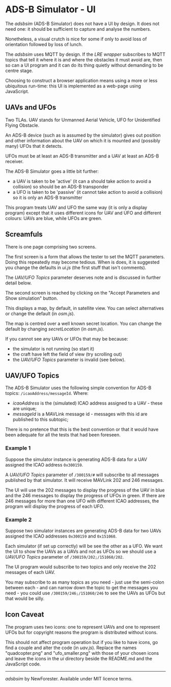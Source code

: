 <!-- adsbsim-ui by NewForester:  a program to simulate ADS-B input as MAVLink messages -->

# ADS-B Simulator - UI

The _adsbsim_ (ADS-B Simulator) does not have a UI by design.
It does not need one:  it should be sufficient to capture and analyse the numbers.

Nonetheless, a visual crutch is nice for some if only to avoid loss of orientation followed by loss of lunch.

The _adsbsim_ uses MQTT by design.
If the _LRE wrapper_ subscribes to MQTT topics that tell it where it is and where the obstacles it must avoid are,
then so can a UI program and it can do its thing quietly without demanding to be centre stage.

Choosing to construct a browser application means using a more or less ubiquitous run-time:
this UI is implemented as a web-page using JavaScript.

## UAVs and UFOs

Two TLAs.  UAV stands for Unmanned Aerial Vehicle, UFO for Unidentified Flying Obstacle.

An ADS-B device (such as is assumed by the simulator) gives out position and other information about the UAV on which it is mounted and
(possibly many) UFOs that it detects.

UFOs must be at least an ADS-B transmitter and a UAV at least an ADS-B receiver.

The ADS-B Simulator goes a little bit further:

  * a UAV is taken to be 'active' (it can a should take action to avoid a collision) so should be an ADS-B transponder
  * a UFO is taken to be 'passive' (it cannot take action to avoid a collision) so it is only an ADS-B transmitter

This program treats UAV and UFO the same way (it is only a display program) except that
it uses different icons for UAV and UFO and different colours: UAVs are blue, while UFOs are green.

## Screamfuls

There is one page comprising two screens.

The first screen is a form that allows the tester to set the MQTT parameters.
Doing this repeatedly may become tedious.
When is does, it is suggested you change the defaults in _ui.js_ (the first stuff that isn't comments).

The _UAV/UFO Topics_ parameter deserves note and is discussed in further detail below.

The second screen is reached by clicking on the "Accept Parameters and Show simulation" button.

This displays a map, by default, in satellite view.  You can select alternatives or change the default (in _osm.js_).

The map is centred over a well known secret location.  You can change the default by changing _secretLocation_ (in _osm.js_).

If you cannot see any UAVs or UFOs that may be because:

  * the simulator is not running (so start it)
  * the craft have left the field of view (try scrolling out)
  * the _UAV/UFO Topics_ parameter is invalid (see below).

## UAV/UFO Topics

The ADS-B Simulator uses the following simple convention for ADS-B topics: `/icaoAddress/messageId`.
Where:

  * _icaoAddress_ is the (simulated) ICAO address assigned to a UAV - these are unique;
  * _messageId_ is a MAVLink message id - messages with this id are published to this subtopic;

There is no pretence that this is the best convention or that it would have been adequate for all the tests that had been foreseen.

### Example 1

Suppose the simulator instance is generating ADS-B data for a UAV assigned the ICAO address `0x300159`.

A _UAV/UFO Topics_ parameter of `/300159/#` will subscribe to all messages published by that simulator.
It will receive MAVLink 202 and 246 messages.

The UI will use the 202 messages to display the progress of the UAV in blue and
the 246 messages to display the progress of UFOs in green.
If there are 246 messages for more than one UFO with different ICAO addresses,
the program will display the progress of each UFO.

### Example 2

Suppose two simulator instances are generating ADS-B data for two UAVs assigned the ICAO addresses
`0x300159` and `0x151060`.

Each simulator (if set up correctly) will be see the other as a UFO.
We want the UI to show the UAVs as a UAVs and not as UFOs so we should use a _UAV/UFO Topics_ parameter of
`/300159/202;/151060/202`.

The UI program would subscribe to two topics and only receive the 202 messages of each UAV.

You may subscribe to as many topics as you need - just use the semi-colon between each -
and can narrow down the topic to get the messages you need -
you could use `/300159/246;/151060/246` to see the UAVs as UFOs but that would be silly.

## Icon Caveat

The program uses two icons:  one to represent UAVs and one to represent UFOs but for copyright reasons the program is distributed without icons.

This should not affect program operation but if you like to have icons, go find a couple and alter the code (in _uav.js_).
Replace the names "quadcopter.png" and "ufo_smaller.png" with those of your chosen icons and leave the icons in the _ui_ directory beside the README.md
and the JavaScript code.

---

*adsbsim* by NewForester.
Available under MIT licence terms.

<!-- EOF -->
